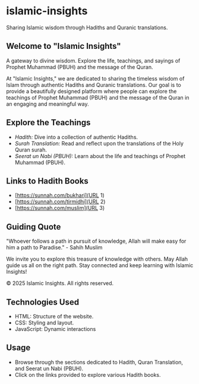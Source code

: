 # islamic-insights
Sharing Islamic wisdom through Hadiths and Quranic translations.

## Welcome to "Islamic Insights"
A gateway to divine wisdom. Explore the life, teachings, and sayings of Prophet Muhammad (PBUH) and the message of the Quran.

At "Islamic Insights," we are dedicated to sharing the timeless wisdom of Islam through authentic Hadiths and Quranic translations. Our goal is to provide a beautifully designed platform where people can explore the teachings of Prophet Muhammad (PBUH) and the message of the Quran in an engaging and meaningful way.

## Explore the Teachings

*   *Hadith:* Dive into a collection of authentic Hadiths.
*   *Surah Translation:* Read and reflect upon the translations of the Holy Quran surah.
*   *Seerat un Nabi (PBUH):* Learn about the life and teachings of Prophet Muhammad (PBUH).

## Links to Hadith Books

*   [https://sunnah.com/bukhari](URL 1)  
*   [https://sunnah.com/tirmidhi](URL 2)
*   [https://sunnah.com/muslim](URL 3)
    

## Guiding Quote

"Whoever follows a path in pursuit of knowledge, Allah will make easy for him a path to Paradise." - Sahih Muslim

We invite you to explore this treasure of knowledge with others. May Allah guide us all on the right path. Stay connected and keep learning with Islamic Insights!

© 2025 Islamic Insights. All rights reserved.

## Technologies Used

*   HTML: Structure of the website.
*   CSS: Styling and layout.
*   JavaScript: Dynamic interactions 

## Usage

*   Browse through the sections dedicated to Hadith, Quran Translation, and Seerat un Nabi (PBUH).
*   Click on the links provided to explore various Hadith books.


